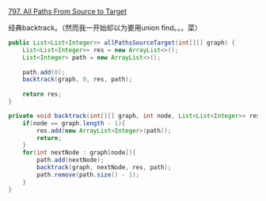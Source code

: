 [797. All Paths From Source to Target](https://leetcode.com/problems/all-paths-from-source-to-target/)

经典backtrack。（然而我一开始却以为要用union find。。。菜）

```java
public List<List<Integer>> allPathsSourceTarget(int[][] graph) {
    List<List<Integer>> res = new ArrayList<>();
    List<Integer> path = new ArrayList<>();
    
    path.add(0);
    backtrack(graph, 0, res, path);
    
    return res;
}

private void backtrack(int[][] graph, int node, List<List<Integer>> res, List<Integer> path){
    if(node == graph.length - 1){
        res.add(new ArrayList<Integer>(path));
        return;
    }
    for(int nextNode : graph[node]){
        path.add(nextNode);
        backtrack(graph, nextNode, res, path);
        path.remove(path.size() - 1);
    }
}
```



